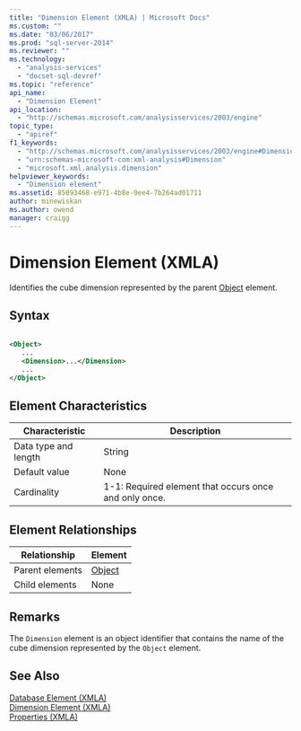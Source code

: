 ```yaml
---
title: "Dimension Element (XMLA) | Microsoft Docs"
ms.custom: ""
ms.date: "03/06/2017"
ms.prod: "sql-server-2014"
ms.reviewer: ""
ms.technology: 
  - "analysis-services"
  - "docset-sql-devref"
ms.topic: "reference"
api_name: 
  - "Dimension Element"
api_location: 
  - "http://schemas.microsoft.com/analysisservices/2003/engine"
topic_type: 
  - "apiref"
f1_keywords: 
  - "http://schemas.microsoft.com/analysisservices/2003/engine#Dimension"
  - "urn:schemas-microsoft-com:xml-analysis#Dimension"
  - "microsoft.xml.analysis.dimension"
helpviewer_keywords: 
  - "Dimension element"
ms.assetid: 85093468-e971-4b8e-9ee4-7b264ad01711
author: minewiskan
ms.author: owend
manager: craigg
---
```

# Dimension Element (XMLA)
  Identifies the cube dimension represented by the parent [Object](object-element-dimension-xmla.md) element.  
  
## Syntax  
  
```xml  
  
<Object>  
   ...  
   <Dimension>...</Dimension>  
   ...  
</Object>  
```  
  
## Element Characteristics  
  
|Characteristic|Description|  
|--------------------|-----------------|  
|Data type and length|String|  
|Default value|None|  
|Cardinality|1-1: Required element that occurs once and only once.|  
  
## Element Relationships  
  
|Relationship|Element|  
|------------------|-------------|  
|Parent elements|[Object](object-element-dimension-xmla.md)|  
|Child elements|None|  
  
## Remarks  
 The `Dimension` element is an object identifier that contains the name of the cube dimension represented by the `Object` element.  
  
## See Also  
 [Database Element &#40;XMLA&#41;](database-element-xmla.md)   
 [Dimension Element (XMLA)](dimension-element-xmla.md)   
 [Properties &#40;XMLA&#41;](xml-elements-properties.md)  
  
  
